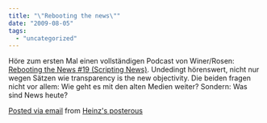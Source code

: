 ```yaml
---
title: "\"Rebooting the news\""
date: "2009-08-05"
tags: 
  - "uncategorized"
---
```


Höre zum ersten Mal einen vollständigen Podcast von Winer/Rosen: [Rebooting the News #19 (Scripting News)](http://www.scripting.com/stories/2009/08/03/rebootingTheNews19.html). Undedingt hörenswert, nicht nur wegen Sätzen wie transparency is the new objectivity. Die beiden fragen nicht vor allem: Wie geht es mit den alten Medien weiter? Sondern: Was sind News heute?

[Posted via email](http://posterous.com) from [Heinz's posterous](http://lostandfound.posterous.com/rebooting-the-news-5)
